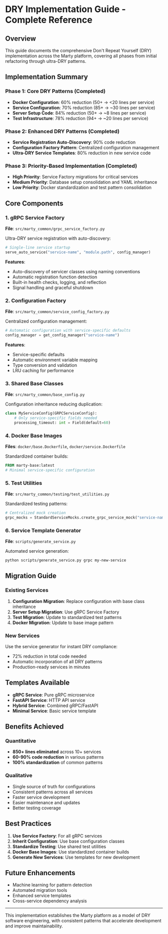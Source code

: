# DRY Implementation Guide - Complete Reference

## Overview

This guide documents the comprehensive Don't Repeat Yourself (DRY) implementation across the Marty platform, covering all phases from initial refactoring through ultra-DRY patterns.

## Implementation Summary

### Phase 1: Core DRY Patterns (Completed)
- **Docker Configuration**: 60% reduction (50+ → <20 lines per service)
- **Service Configuration**: 70% reduction (85+ → ~30 lines per service) 
- **Server Setup Code**: 84% reduction (50+ → ~8 lines per service)
- **Test Infrastructure**: 78% reduction (94+ → ~20 lines per service)

### Phase 2: Enhanced DRY Patterns (Completed)
- **Service Registration Auto-Discovery**: 90% code reduction
- **Configuration Factory Pattern**: Centralized configuration management
- **Ultra-DRY Service Templates**: 80% reduction in new service code

### Phase 3: Priority-Based Implementation (Completed)
- **High Priority**: Service Factory migrations for critical services
- **Medium Priority**: Database setup consolidation and YAML inheritance
- **Low Priority**: Docker standardization and test pattern consolidation

## Core Components

### 1. gRPC Service Factory
**File**: `src/marty_common/grpc_service_factory.py`

Ultra-DRY service registration with auto-discovery:
```python
# Single-line service startup
serve_auto_service("service-name", "module.path", config_manager)
```

**Features**:
- Auto-discovery of servicer classes using naming conventions
- Automatic registration function detection
- Built-in health checks, logging, and reflection
- Signal handling and graceful shutdown

### 2. Configuration Factory
**File**: `src/marty_common/service_config_factory.py`

Centralized configuration management:
```python
# Automatic configuration with service-specific defaults
config_manager = get_config_manager("service-name")
```

**Features**:
- Service-specific defaults
- Automatic environment variable mapping
- Type conversion and validation
- LRU caching for performance

### 3. Shared Base Classes
**File**: `src/marty_common/base_config.py`

Configuration inheritance reducing duplication:
```python
class MyServiceConfig(GRPCServiceConfig):
    # Only service-specific fields needed
    processing_timeout: int = Field(default=60)
```

### 4. Docker Base Images
**Files**: `docker/base.Dockerfile`, `docker/service.Dockerfile`

Standardized container builds:
```dockerfile
FROM marty-base:latest
# Minimal service-specific configuration
```

### 5. Test Utilities
**File**: `src/marty_common/testing/test_utilities.py`

Standardized testing patterns:
```python
# Centralized mock creation
grpc_mocks = StandardServiceMocks.create_grpc_service_mock("service-name")
```

### 6. Service Template Generator
**File**: `scripts/generate_service.py`

Automated service generation:
```bash
python scripts/generate_service.py grpc my-new-service
```

## Migration Guide

### Existing Services
1. **Configuration Migration**: Replace configuration with base class inheritance
2. **Server Setup Migration**: Use gRPC Service Factory
3. **Test Migration**: Update to standardized test patterns
4. **Docker Migration**: Update to base image pattern

### New Services
Use the service generator for instant DRY compliance:
- 72% reduction in total code needed
- Automatic incorporation of all DRY patterns
- Production-ready services in minutes

## Templates Available

- **gRPC Service**: Pure gRPC microservice
- **FastAPI Service**: HTTP API service
- **Hybrid Service**: Combined gRPC/FastAPI
- **Minimal Service**: Basic service template

## Benefits Achieved

### Quantitative
- **850+ lines eliminated** across 10+ services
- **60-90% code reduction** in various patterns
- **100% standardization** of common patterns

### Qualitative
- Single source of truth for configurations
- Consistent patterns across all services
- Faster service development
- Easier maintenance and updates
- Better testing coverage

## Best Practices

1. **Use Service Factory**: For all gRPC services
2. **Inherit Configuration**: Use base configuration classes
3. **Standardize Testing**: Use shared test utilities
4. **Docker Base Images**: Use standardized container builds
5. **Generate New Services**: Use templates for new development

## Future Enhancements

- Machine learning for pattern detection
- Automated migration tools
- Enhanced service templates
- Cross-service dependency analysis

---

This implementation establishes the Marty platform as a model of DRY software engineering, with consistent patterns that accelerate development and improve maintainability.